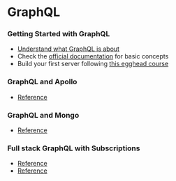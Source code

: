 # GraphQL

### Getting Started with GraphQL

* [Understand what GraphQL is about](https://dev-blog.apollodata.com/the-basics-of-graphql-in-5-links-9e1dc4cac055)
* Check the [official documentation](http://graphql.org/learn/) for basic concepts
* Build your first server following [this egghead course](https://egghead.io/courses/build-a-graphql-server)

### GraphQL and Apollo

* [Reference](https://www.howtographql.com/react-apollo/1-getting-started/)

### GraphQL and Mongo

* [Reference](https://www.compose.com/articles/using-graphql-with-mongodb/)

### Full stack GraphQL with Subscriptions

* [Reference](https://dev-blog.apollodata.com/full-stack-react-graphql-tutorial-582ac8d24e3b)
* [Reference](https://blog.graph.cool/how-to-build-a-real-time-chat-with-graphql-subscriptions-and-apollo-d4004369b0d4)
